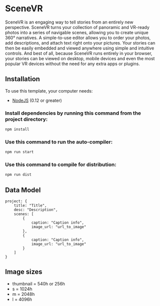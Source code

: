 # SceneVR
SceneVR is an engaging way to tell stories from an entirely new perspective. SceneVR turns your collection of panoramic and VR-ready photos into a series of navigable scenes, allowing you to create unique 360° narratives. A simple-to-use editor allows you to order your photos, add descriptions, and attach text right onto your pictures. Your stories can then be easily embedded and viewed anywhere using simple and intuitive controls. And best of all, because SceneVR runs entirely in your browser, your stories can be viewed on desktop, mobile devices and even the most popular VR devices without the need for any extra apps or plugins.

## Installation

To use this template, your computer needs:

- [NodeJS](https://nodejs.org/en/) (0.12 or greater)

### Install dependencies by running this command from the project directory:
```bash
npm install
```

### Use this command to run the auto-compiler:
```bash
npm run start
```

### Use this command to compile for distribution:
```bash
npm run dist
```

## Data Model
```
project: {
    title: "Title",
    desc: "Description",
    scenes: [
        {
            caption: "Caption info",
            image_url: "url_to_image"
        },
        {
            caption: "Caption info",
            image_url: "url_to_image"
        }
    ]
}
```

## Image sizes
* thumbnail = 540h or 256h
* s = 1024h
* m = 2048h
* l = 4096h

